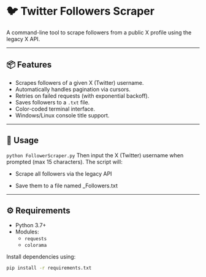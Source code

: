 # 🐦 Twitter Followers Scraper

A command-line tool to scrape followers from a public X profile using the legacy X API.

---

## 📦 Features

- Scrapes followers of a given X (Twitter) username.
- Automatically handles pagination via cursors.
- Retries on failed requests (with exponential backoff).
- Saves followers to a `.txt` file.
- Color-coded terminal interface.
- Windows/Linux console title support.

---

## 🚀 Usage

`python FollowerScraper.py`
Then input the X (Twitter) username when prompted (max 15 characters). The script will:

- Scrape all followers via the legacy API

- Save them to a file named <username>_Followers.txt

---

## ⚙️ Requirements

- Python 3.7+
- Modules:
  - `requests`
  - `colorama`

Install dependencies using:

```bash
pip install -r requirements.txt

